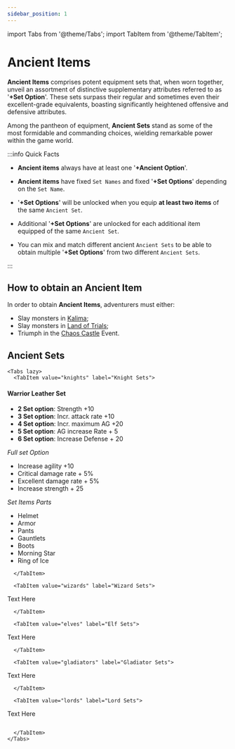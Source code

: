 ```yaml
---
sidebar_position: 1
---
```


import Tabs from '@theme/Tabs';
import TabItem from '@theme/TabItem';

# Ancient Items

**Ancient Items** comprises potent equipment sets that, when worn together, unveil an assortment of distinctive supplementary attributes referred to as '**+Set Option**'. These sets surpass their regular and sometimes even their excellent-grade equivalents, boasting significantly heightened offensive and defensive attributes.

Among the pantheon of equipment, **Ancient Sets** stand as some of the most formidable and commanding choices, wielding remarkable power within the game world.

:::info Quick Facts

- **Ancient items** always have at least one '**+Ancient Option**'.

- **Ancient items** have fixed `Set Names` and fixed '**+Set Options**' depending on the `Set Name`.

- '**+Set Options**' will be unlocked when you equip **at least two items** of the same `Ancient Set`.

- Additional '**+Set Options**' are unlocked for each additional item equipped of the same `Ancient Set`.

- You can mix and match different ancient `Ancient Sets` to be able to obtain multiple '**+Set Options**' from two different `Ancient Sets`.

:::

## How to obtain an Ancient Item

In order to obtain **Ancient Items**, adventurers must either:

- Slay monsters in [Kalima](/maps/kalima);
- Slay monsters in [Land of Trials](/maps/land-of-trials);
- Triumph in the [Chaos Castle](/events/chaos-castle) Event.

## Ancient Sets

```mdx-code-block
<Tabs lazy>
  <TabItem value="knights" label="Knight Sets">
```

#### Warrior Leather Set

- **2 Set option**: Strength +10
- **3 Set option**: Incr. attack rate +10
- **4 Set option**: Incr. maximum AG +20
- **5 Set option**: AG increase Rate + 5
- **6 Set option**: Increase Defense + 20

_Full set Option_

- Increase agility +10
- Critical damage rate + 5%
- Excellent damage rate + 5%
- Increase strength + 25

_Set Items Parts_

- Helmet
- Armor
- Pants
- Gauntlets
- Boots
- Morning Star
- Ring of Ice

```mdx-code-block
  </TabItem>

  <TabItem value="wizards" label="Wizard Sets">
```

Text Here

```mdx-code-block
  </TabItem>

  <TabItem value="elves" label="Elf Sets">
```

Text Here

```mdx-code-block
  </TabItem>

  <TabItem value="gladiators" label="Gladiator Sets">
```

Text Here

```mdx-code-block
  </TabItem>

  <TabItem value="lords" label="Lord Sets">
```

Text Here

```mdx-code-block

  </TabItem>
</Tabs>
```
